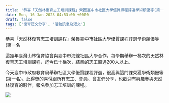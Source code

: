 ```yaml
---
title: '恭喜「天然林復育志工培訓課程」榮獲臺中市社區大學優質課程評選學術類優等(第一名)'
date: Mon, 16 Jan 2023 04:53:00 +0000
draft: false
tags: ['復育短文分享', '活動訊息及短文']
---
```


恭喜「天然林復育志工培訓課程」榮獲臺中市社區大學優質課程評選學術類優等(第一名

這幾年臺灣山林復育協會與臺中市海線社區大學合作，每學期舉辦一梯次的天然林復育志工培訓課程，迄今已十梯次，結業的志工超過200人以上。

今天臺中市政府教育局舉辦社區大學優質課程評選，很高興這門課榮獲學術類優等(第一名)。此得獎的喜悅跟所有志工、會員、會友們分享，也歡迎有興趣參與天然林復育的夥伴，報名參加志工培訓的課程。

![](https://www.reforestation.tw/wp-content/uploads/2023/04/20230116-天然林復育志工培訓課程」榮獲臺中市社區大學優質課程評選學術類優等第一名.jpg)